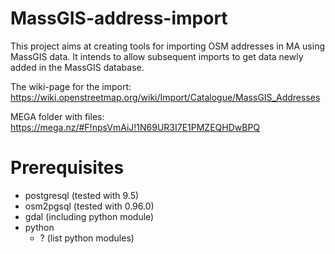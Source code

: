 # MassGIS-address-import

This project aims at creating tools for importing OSM addresses in MA
using MassGIS data.  It intends to allow subsequent imports to get
data newly added in the MassGIS database.

The wiki-page for the import: https://wiki.openstreetmap.org/wiki/Import/Catalogue/MassGIS_Addresses 

MEGA folder with files: https://mega.nz/#F!npsVmAiJ!1N69UR3I7E1PMZEQHDwBPQ 

# Prerequisites

 - postgresql (tested with 9.5)
 - osm2pgsql (tested with 0.96.0)
 - gdal (including python module)
 - python
   - ? (list python modules)
